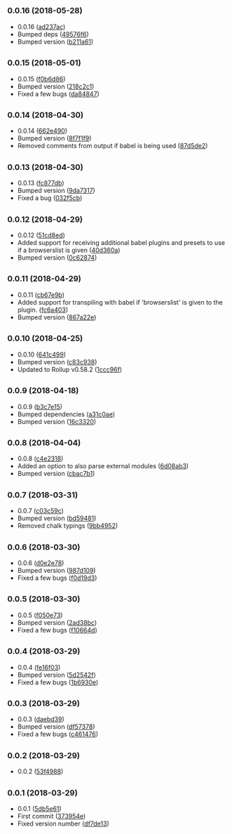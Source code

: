 <a name="0.0.16"></a>
## <small>0.0.16 (2018-05-28)</small>

* 0.0.16 ([ad237ac](https://github.com/wessberg/rollup-plugin-ts/commit/ad237ac))
* Bumped deps ([49576f6](https://github.com/wessberg/rollup-plugin-ts/commit/49576f6))
* Bumped version ([b211a61](https://github.com/wessberg/rollup-plugin-ts/commit/b211a61))



<a name="0.0.15"></a>
## <small>0.0.15 (2018-05-01)</small>

* 0.0.15 ([f0b6d86](https://github.com/wessberg/rollup-plugin-ts/commit/f0b6d86))
* Bumped version ([218c2c1](https://github.com/wessberg/rollup-plugin-ts/commit/218c2c1))
* Fixed a few bugs ([da84847](https://github.com/wessberg/rollup-plugin-ts/commit/da84847))



<a name="0.0.14"></a>
## <small>0.0.14 (2018-04-30)</small>

* 0.0.14 ([662e490](https://github.com/wessberg/rollup-plugin-ts/commit/662e490))
* Bumped version ([8f7f1f9](https://github.com/wessberg/rollup-plugin-ts/commit/8f7f1f9))
* Removed comments from output if babel is being used ([87d5de2](https://github.com/wessberg/rollup-plugin-ts/commit/87d5de2))



<a name="0.0.13"></a>
## <small>0.0.13 (2018-04-30)</small>

* 0.0.13 ([fc877db](https://github.com/wessberg/rollup-plugin-ts/commit/fc877db))
* Bumped version ([9da7317](https://github.com/wessberg/rollup-plugin-ts/commit/9da7317))
* Fixed a bug ([032f5cb](https://github.com/wessberg/rollup-plugin-ts/commit/032f5cb))



<a name="0.0.12"></a>
## <small>0.0.12 (2018-04-29)</small>

* 0.0.12 ([51cd8ed](https://github.com/wessberg/rollup-plugin-ts/commit/51cd8ed))
* Added support for receiving additional babel plugins and presets to use if a browserslist is given ([40d360a](https://github.com/wessberg/rollup-plugin-ts/commit/40d360a))
* Bumped version ([0c62874](https://github.com/wessberg/rollup-plugin-ts/commit/0c62874))



<a name="0.0.11"></a>
## <small>0.0.11 (2018-04-29)</small>

* 0.0.11 ([cb67e9b](https://github.com/wessberg/rollup-plugin-ts/commit/cb67e9b))
* Added support for transpiling with babel if 'browserslist' is given to the plugin. ([fc6a403](https://github.com/wessberg/rollup-plugin-ts/commit/fc6a403))
* Bumped version ([867a22e](https://github.com/wessberg/rollup-plugin-ts/commit/867a22e))



<a name="0.0.10"></a>
## <small>0.0.10 (2018-04-25)</small>

* 0.0.10 ([641c499](https://github.com/wessberg/rollup-plugin-ts/commit/641c499))
* Bumped version ([c83c938](https://github.com/wessberg/rollup-plugin-ts/commit/c83c938))
* Updated to Rollup v0.58.2 ([1ccc96f](https://github.com/wessberg/rollup-plugin-ts/commit/1ccc96f))



<a name="0.0.9"></a>
## <small>0.0.9 (2018-04-18)</small>

* 0.0.9 ([b3c7e15](https://github.com/wessberg/rollup-plugin-ts/commit/b3c7e15))
* Bumped dependencies ([a31c0ae](https://github.com/wessberg/rollup-plugin-ts/commit/a31c0ae))
* Bumped version ([16c3320](https://github.com/wessberg/rollup-plugin-ts/commit/16c3320))



<a name="0.0.8"></a>
## <small>0.0.8 (2018-04-04)</small>

* 0.0.8 ([c4e2318](https://github.com/wessberg/rollup-plugin-ts/commit/c4e2318))
* Added an option to also parse external modules ([6d08ab3](https://github.com/wessberg/rollup-plugin-ts/commit/6d08ab3))
* Bumped version ([cbac7b1](https://github.com/wessberg/rollup-plugin-ts/commit/cbac7b1))



<a name="0.0.7"></a>
## <small>0.0.7 (2018-03-31)</small>

* 0.0.7 ([c03c59c](https://github.com/wessberg/rollup-plugin-ts/commit/c03c59c))
* Bumped version ([bd59481](https://github.com/wessberg/rollup-plugin-ts/commit/bd59481))
* Removed chalk typings ([9bb4952](https://github.com/wessberg/rollup-plugin-ts/commit/9bb4952))



<a name="0.0.6"></a>
## <small>0.0.6 (2018-03-30)</small>

* 0.0.6 ([d0e2e78](https://github.com/wessberg/rollup-plugin-ts/commit/d0e2e78))
* Bumped version ([987d109](https://github.com/wessberg/rollup-plugin-ts/commit/987d109))
* Fixed a few bugs ([f0d19d3](https://github.com/wessberg/rollup-plugin-ts/commit/f0d19d3))



<a name="0.0.5"></a>
## <small>0.0.5 (2018-03-30)</small>

* 0.0.5 ([f050e73](https://github.com/wessberg/rollup-plugin-ts/commit/f050e73))
* Bumped version ([2ad38bc](https://github.com/wessberg/rollup-plugin-ts/commit/2ad38bc))
* Fixed a few bugs ([f10664d](https://github.com/wessberg/rollup-plugin-ts/commit/f10664d))



<a name="0.0.4"></a>
## <small>0.0.4 (2018-03-29)</small>

* 0.0.4 ([fe16f03](https://github.com/wessberg/rollup-plugin-ts/commit/fe16f03))
* Bumped version ([5d2542f](https://github.com/wessberg/rollup-plugin-ts/commit/5d2542f))
* Fixed a few bugs ([1b6930e](https://github.com/wessberg/rollup-plugin-ts/commit/1b6930e))



<a name="0.0.3"></a>
## <small>0.0.3 (2018-03-29)</small>

* 0.0.3 ([daebd39](https://github.com/wessberg/rollup-plugin-ts/commit/daebd39))
* Bumped version ([df57378](https://github.com/wessberg/rollup-plugin-ts/commit/df57378))
* Fixed a few bugs ([c461476](https://github.com/wessberg/rollup-plugin-ts/commit/c461476))



<a name="0.0.2"></a>
## <small>0.0.2 (2018-03-29)</small>

* 0.0.2 ([53f4988](https://github.com/wessberg/rollup-plugin-ts/commit/53f4988))



<a name="0.0.1"></a>
## <small>0.0.1 (2018-03-29)</small>

* 0.0.1 ([5db5e61](https://github.com/wessberg/rollup-plugin-ts/commit/5db5e61))
* First commit ([373954e](https://github.com/wessberg/rollup-plugin-ts/commit/373954e))
* Fixed version number ([df7de13](https://github.com/wessberg/rollup-plugin-ts/commit/df7de13))



